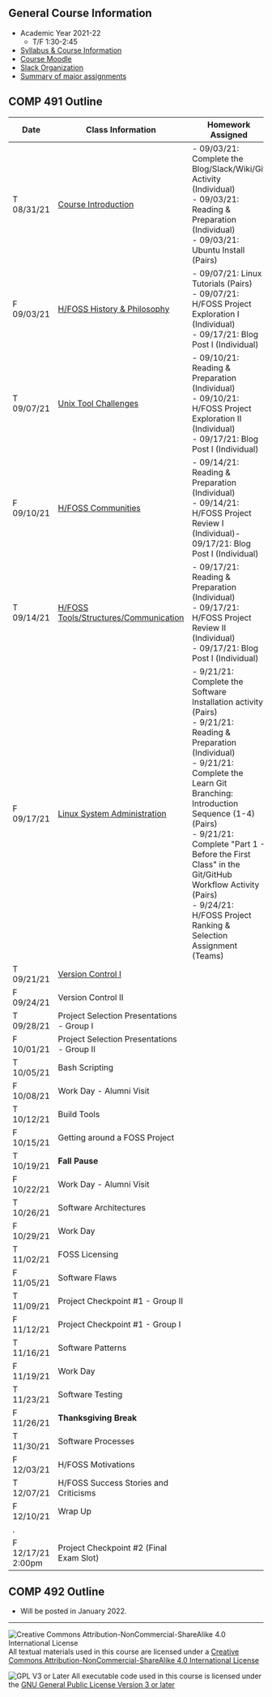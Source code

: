 ## General Course Information
- Academic Year 2021-22
  - T/F 1:30-2:45
- [Syllabus & Course Information](syllabus.md)
- [Course Moodle](https://lms.dickinson.edu/course/view.php?id=46512)
- [Slack Organization](https://comp491.slack.com/)
- [Summary of major assignments](major-assts.md)

## COMP 491 Outline

Date            | Class Information                                        | Homework Assigned
----------------|----------------------------------------------------------|-------------
T 08/31/21      | [Course Introduction](01-intro.md)                       | - 09/03/21: Complete the Blog/Slack/Wiki/Git Activity (Individual)<br>- 09/03/21: Reading & Preparation (Individual)<br>- 09/03/21: Ubuntu Install (Pairs)
F 09/03/21      | [H/FOSS History & Philosophy](02-history.md)             | - 09/07/21: Linux Tutorials (Pairs)<br>- 09/07/21: H/FOSS Project Exploration I (Individual)<br>- 09/17/21: Blog Post I (Individual)
T 09/07/21      | [Unix Tool Challenges](03-unixTools.md)                  | - 09/10/21: Reading & Preparation (Individual)<br>- 09/10/21: H/FOSS Project Exploration II  (Individual)<br>- 09/17/21: Blog Post I (Individual)
F 09/10/21      | [H/FOSS Communities](04-hfossCommunities.md)             | - 09/14/21: Reading & Preparation (Individual)<br>- 09/14/21: H/FOSS Project Review I (Individual)- 09/17/21: Blog Post I (Individual)
T 09/14/21      | [H/FOSS Tools/Structures/Communication](05-hfossTools.md)| - 09/17/21: Reading & Preparation (Individual)<br>- 09/17/21: H/FOSS Project Review II (Individual)<br>- 09/17/21: Blog Post I (Individual)
F 09/17/21      | [Linux System Administration](06-linuxSysAdmin.md)       | - 9/21/21: Complete the Software Installation activity (Pairs)<br>- 9/21/21: Reading & Preparation (Individual)<br> - 9/21/21: Complete the Learn Git Branching: Introduction Sequence (1-4) (Pairs)<br>- 9/21/21: Complete "Part 1 - Before the First Class" in the Git/GitHub Workflow Activity (Pairs)<br>- 9/24/21: H/FOSS Project Ranking & Selection Assignment (Teams)
T 09/21/21      | [Version Control I](07-versionControl-I.md)          |
F 09/24/21      | Version Control II                                   |
T 09/28/21      | Project Selection Presentations - Group I            |
F 10/01/21      | Project Selection Presentations - Group II           |
T 10/05/21      | Bash Scripting                                       |
F 10/08/21      | Work Day - Alumni Visit                              |
T 10/12/21      | Build Tools                                          |
F 10/15/21      | Getting around a FOSS Project                        |
T 10/19/21      | **Fall Pause**                                       |
F 10/22/21      | Work Day - Alumni Visit                              |
T 10/26/21      | Software Architectures                               |
F 10/29/21      | Work Day                                             |
T 11/02/21      | FOSS Licensing                                       |
F 11/05/21      | Software Flaws                                       |
T 11/09/21      | Project Checkpoint #1 - Group II                     |
F 11/12/21      | Project Checkpoint #1 - Group I                      |
T 11/16/21      | Software Patterns                                    |
F 11/19/21      | Work Day                                             |
T 11/23/21      | Software Testing                                     |
F 11/26/21      | **Thanksgiving Break**                               |
T 11/30/21      | Software Processes                                   |
F 12/03/21      | H/FOSS Motivations                                   |
T 12/07/21      | H/FOSS Success Stories and Criticisms                |
F 12/10/21      | Wrap Up                                              |
.               |                                                      |
F 12/17/21<br>2:00pm | Project Checkpoint #2 (Final Exam Slot)    |



## COMP 492 Outline

- Will be posted in January 2022.

---

![Creative Commons Attribution-NonCommercial-ShareAlike 4.0 International License](https://i.creativecommons.org/l/by-nc-sa/4.0/88x31.png "Creative Commons Attribution-NonCommercial-ShareAlike 4.0 International License") All textual materials used in this course are licensed under a [Creative Commons Attribution-NonCommercial-ShareAlike 4.0 International License](http://creativecommons.org/licenses/by-nc-sa/4.0/)

![GPL V3 or Later](https://www.gnu.org/graphics/gplv3-or-later-sm.png "GPL V3 or later") All executable code used in this course is licensed under the [GNU General Public License Version 3 or later](https://www.gnu.org/licenses/gpl.txt)
